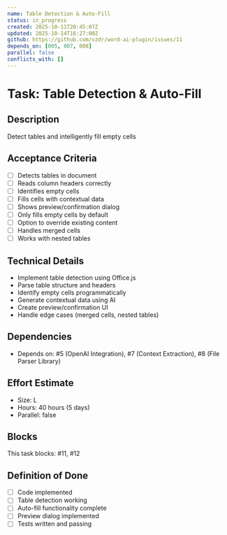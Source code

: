 ```yaml
---
name: Table Detection & Auto-Fill
status: in_progress
created: 2025-10-11T20:45:07Z
updated: 2025-10-14T16:27:00Z
github: https://github.com/vzdr/word-ai-plugin/issues/11
depends_on: [005, 007, 008]
parallel: false
conflicts_with: []
---
```


# Task: Table Detection & Auto-Fill

## Description
Detect tables and intelligently fill empty cells

## Acceptance Criteria
- [ ] Detects tables in document
- [ ] Reads column headers correctly
- [ ] Identifies empty cells
- [ ] Fills cells with contextual data
- [ ] Shows preview/confirmation dialog
- [ ] Only fills empty cells by default
- [ ] Option to override existing content
- [ ] Handles merged cells
- [ ] Works with nested tables

## Technical Details
- Implement table detection using Office.js
- Parse table structure and headers
- Identify empty cells programmatically
- Generate contextual data using AI
- Create preview/confirmation UI
- Handle edge cases (merged cells, nested tables)

## Dependencies
- Depends on: #5 (OpenAI Integration), #7 (Context Extraction), #8 (File Parser Library)

## Effort Estimate
- Size: L
- Hours: 40 hours (5 days)
- Parallel: false

## Blocks
This task blocks: #11, #12

## Definition of Done
- [ ] Code implemented
- [ ] Table detection working
- [ ] Auto-fill functionality complete
- [ ] Preview dialog implemented
- [ ] Tests written and passing
